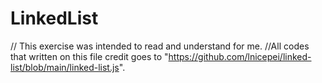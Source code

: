 # LinkedList

// This exercise was intended to read and understand for me.
//All codes that written on this file credit goes to "https://github.com/lnicepei/linked-list/blob/main/linked-list.js".
